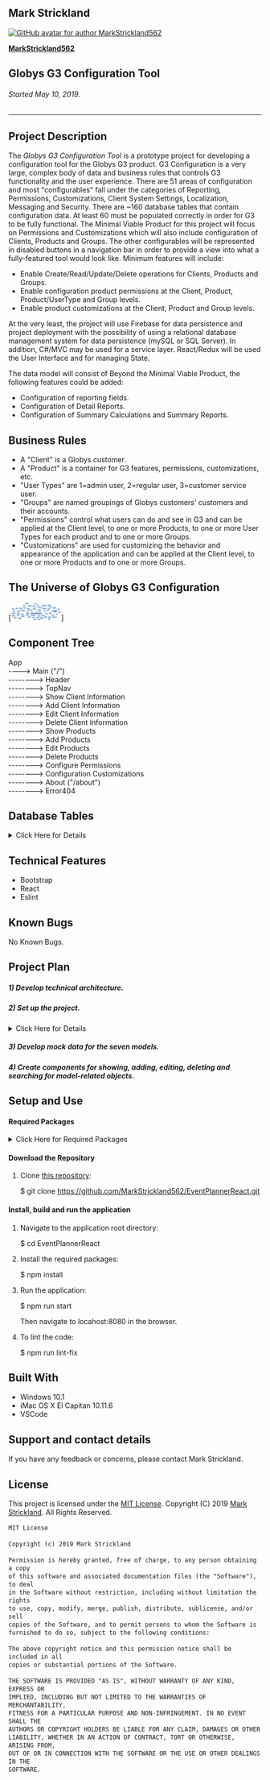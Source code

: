 ## **Mark Strickland**

[<img src="https://avatars1.githubusercontent.com/u/46455727?s=400&v=4" width=100 alt="GitHub avatar for author MarkStrickland562">](https://github.com/MarkStrickland562)

[**MarkStrickland562**](https://github.com/MarkStrickland562)

## **Globys G3 Configuration Tool**

###### Started May 10, 2019.

---

## Project Description

The _Globys G3 Configuration Tool_ is a prototype project for developing a configuration tool for the Globys G3 product. G3 Configuration is a very large, complex body of data and business rules that controls G3 functionality and the user experience. There are 51 areas of configuration and most "configurables" fall under the categories of Reporting, Permissions, Customizations, Client System Settings, Localization, Messaging and Security. There are ~160 database tables that contain configuration data. At least 60 must be populated correctly in order for G3 to be fully functional. The Minimal Viable Product for this project will focus on Permissions and Customizations which will also include configuration of Clients, Products and Groups. The other configurables will be represented in disabled buttons in a navigation bar in order to provide a view into what a fully-featured tool would look like. Minimum features will include:

- Enable Create/Read/Update/Delete operations for Clients, Products and Groups.
- Enable configuration product permissions at the Client, Product, Product/UserType and Group levels.
- Enable product customizations at the Client, Product and Group levels.

At the very least, the project will use Firebase for data persistence and project deployment with the possibility of using a relational database management system for data persistence (mySQL or SQL Server). In addition, C#/MVC may be used for a service layer. React/Redux will be used the User Interface and for managing State.

The data model will consist of
Beyond the Minimal Viable Product, the following features could be added:

- Configuration of reporting fields.
- Configuration of Detail Reports.
- Configuration of Summary Calculations and Summary Reports.

## Business Rules

- A "Client" is a Globys customer.
- A "Product" is a container for G3 features, permissions, customizations, etc.
- "User Types" are 1=admin user, 2=regular user, 3=customer service user.
- "Groups" are named groupings of Globys customers' customers and their accounts.
- "Permissions" control what users can do and see in G3 and can be applied at the Client level, to one or more Products, to one or more User Types for each product and to one or more Groups.
- "Customizations" are used for customizing the behavior and appearance of the application and can be applied at the Client level, to one or more Products and to one or more Groups.

## The Universe of Globys G3 Configuration

[<img src="src/assets/images/GlobysProductConfiguration.jpg" width=100 alt="Globys G3 Product Configuration Diagram">]

## Component Tree

App
<br>
----> Main ("/")
<br>
--------> Header
<br>
--------> TopNav
<br>
--------> Show Client Information
<br>
--------> Add Client Information
<br>
--------> Edit Client Information
<br>
--------> Delete Client Information
<br>
--------> Show Products
<br>
--------> Add Products
<br>
--------> Edit Products
<br>
--------> Delete Products
<br>
--------> Configure Permissions
<br>
--------> Configuration Customizations
<br>
--------> About ("/about")
<br>
--------> Error404
<br>

## Database Tables

<details>
<summary>Click Here for Details</summary>
<table>
    <tr>
        <th>Table Name</th>
        <th>Column Name</th>
        <th>Data Type</th>
    </tr>
    <tr>
        <td>clients</td>
        <td>client_id<br>nme<br>encrypt_key<br>external_id<br>client_ad_nme<br>login<br>password<br>validation_question_1<br>validation_question_2<br>validation_question_3<br>validation_question_4<br>validation_question_5<br>preproc_min<br>default_language_id<br>default_currency_id<br>default_currency_use_symbol<br>default_email_address<br>public_encryption_key<br>public_encryption_type<br>user_acct_flg<br>pwd_history_count<br>min_pwd_days<br>max_pwd_days<br>sso_redirect_url<br>cat_acct_search_type<br>sso_redirect_querystring_flg</td>
        <td>smallint<br>nvarchar(80)<br>nvarchar(510)<br>int<br>nvarchar(60)<br>nvarchar(100)<br>nvarchar(100)<br>nvarchar(2000)<br>nvarchar(2000)<br>nvarchar(2000)<br>nvarchar(2000)<br>nvarchar(2000)<br>int<br>tinyint<br>smallint<br>tinyint<br>nvarchar(160)<br>nvarchar(8000)<br>smallint<br>tinyint<br>int<br>int<br>int<br>nvarchar(2048)<br>tinyint<br>tinyint</td>
    </tr>
    <tr>
        <td>products</td>
        <td>product_id<br>product_name<br>client_id<br>display_name<br>display_order<br>display_help_text<br>product_code<br>piv_flg</td>
        <td>int<br>nvarchar(8000)<br>smallint<br>nvarchar(8000)<br>tinyint<br>nvarchar(8000)<br>nvarchar(8000)<br>tinyint<br></td>
    </tr>
    <tr>
        <td>groups</td>
        <td>group_id<br>group_name<br>client_id<br>viewable_flg<br>group_priority</td>
        <td>int<br>nvarchar(8000)<br>smallint<br>tinyint<br>smallint</td>
    </tr>
    <tr>
        <td>permissions</td>
        <td>permission_id<br>nme<br>type<br>user_flg<br>permission_category_id<br>description<br>permission_description</td>
        <td>smallint<br>nvarchar(8000)<br>nchar<br>bit<br>int<br>nvarchar(8000)<br>nvarchar(8000)</td>
    </tr>
    <tr>
        <td>permission_categories</td>
        <td>permission_category_id<br>permission_category_name<br>display_order</td>
        <td>int<br>nvarchar(8000)<br>int</td>
    </tr>
    <tr>
        <td>client_permission</td>
        <td>client_id<br>permission_id</td>
        <td>smallint<br>smallint</td>
    </tr>
    <tr>
        <td>product_permission</td>
        <td>product_id<br>permission_id</td>
        <td>int<br>smallint</td>
    </tr>
    <tr>
        <td>product_permission_user_type</td>
        <td>product_id<br>permission_id<br>user_type</td>
        <td>int<br>int<br>int</td>
    </tr>
    <tr>
        <td>group_permission</td>
        <td>group_id<br>permission_id</td>
        <td>int<br>smallint</td>
    </tr>
    <tr>
        <td>custom_values</td>
        <td>custom_value_id<br>custom_type_id<br>description<br>char_value<br>num_value<br>default_value</td>
        <td>int<br>smallint<br>nvarchar(8000)<br>nvarchar(8000)<br>numeric<br>bit</td>
    </tr>
    <tr>
        <td>custom_types</td>
        <td>custom_type_id<br>custom_type_name<br>custom_input_type<br>custom_type_category_id<br>custom_type_description</td>
        <td>smallint<br>nvarchar(8000)<br>nchar<br>int<br>nvarchar(8000)</td>
    </tr>
    <tr>
        <td>client_custom_value</td>
        <td>client_id<br>custom_value_id<br>custom_type_id</td>
        <td>smallint<br>int<br>smallint</td>
    </tr>
    <tr>
        <td>product_custom_value</td>
        <td>product_id<br>custom_value_id<br>custom_type_id</td>
        <td>int<br>int<br>smallint</td>
    </tr>
    <tr>
        <td>group_custom_value</td>
        <td>group_id<br>custom_value_id<br>custom_type_id<br>intersect_custom_value_id</td>
        <td>int<br>int<br>smallint<br>int</td>
    </tr>
</table>
</details>

## Technical Features

- Bootstrap
- React
- Eslint

## Known Bugs

No Known Bugs.

## Project Plan

##### 1) Develop technical architecture.

##### 2) Set up the project.

<details>
<summary>Click Here for Details</summary>
This assumes that node is already installed, but verify with "node -v".
<br><br>
1) Setup the project by executing the following commands at the bash prompt:
<br><br>
    $ npm install bootstrap --save
<br><br>
2) Populate .gitignore with:
<br><br>
    node_modules/
<br>
    .DS_Store
<br>
    dist/
<br>
    .env
<br><br>
</details>

##### 3) Develop mock data for the seven models.

##### 4) Create components for showing, adding, editing, deleting and searching for model-related objects.

## Setup and Use

#### Required Packages

<details>
<summary>Click Here for Required Packages</summary>
<ul>
<li>babel-core 6.24.1</li>
<li>babel-loader 7.0.0</li>
<li>babel-preset-es2015 6.24.1</li>
<li>babel-preset-react 6.24.1</li>
<li>bootstrap 4.3.1</li>
<li>eslint 4.13.1</li>
<li>eslint-loader 2.1.2</li>
<li>eslint-plugin-react 7.12.4</li>
<li>file-loader 1.1.6</li>
<li>html-webpack-plugin 2.29.0</li>
<li>jest 20.0.4</li>
<li>prop-types 15.5.10</li>
<li>react 15.5.4</li>
<li>react-dom 15.5.4</li>
<li>react-hot-loader 3.0.0-beta.7</li>
<li>react-redux 5.0.6</li>
<li>react-router-dom 4.0.0</li>
<li>redux 3.7.2</li>
<li>styled-jsx 3.2.1</li>
<li>url-loader 0.6.2</li>
<li>uuid 3.2.1</li>
<li>webpack 3.4.0</li>
<li>webpack-dev-server 2.5.0
</ul>
</details>

#### Download the Repository

1. Clone [this repository](https://github.com/MarkStrickland562/EventPlannerReact):

   \$ git clone https://github.com/MarkStrickland562/EventPlannerReact.git

#### Install, build and run the application

1. Navigate to the application root directory:

   \$ cd EventPlannerReact

2. Install the required packages:

   \$ npm install

3. Run the application:

   \$ npm run start

   Then navigate to locahost:8080 in the browser.

4. To lint the code:

   \$ npm run lint-fix

## Built With

- Windows 10.1
- iMac OS X El Capitan 10.11.6
- VSCode

## Support and contact details

If you have any feedback or concerns, please contact Mark Strickland.

## License

This project is licensed under the [MIT License](https://opensource.org/licenses/MIT). Copyright (C) 2019 [Mark Strickland](https://github.com/MarkStrickland562). All Rights Reserved.

```
MIT License

Copyright (c) 2019 Mark Strickland

Permission is hereby granted, free of charge, to any person obtaining a copy
of this software and associated documentation files (the "Software"), to deal
in the Software without restriction, including without limitation the rights
to use, copy, modify, merge, publish, distribute, sublicense, and/or sell
copies of the Software, and to permit persons to whom the Software is
furnished to do so, subject to the following conditions:

The above copyright notice and this permission notice shall be included in all
copies or substantial portions of the Software.

THE SOFTWARE IS PROVIDED "AS IS", WITHOUT WARRANTY OF ANY KIND, EXPRESS OR
IMPLIED, INCLUDING BUT NOT LIMITED TO THE WARRANTIES OF MERCHANTABILITY,
FITNESS FOR A PARTICULAR PURPOSE AND NON-INFRINGEMENT. IN NO EVENT SHALL THE
AUTHORS OR COPYRIGHT HOLDERS BE LIABLE FOR ANY CLAIM, DAMAGES OR OTHER
LIABILITY, WHETHER IN AN ACTION OF CONTRACT, TORT OR OTHERWISE, ARISING FROM,
OUT OF OR IN CONNECTION WITH THE SOFTWARE OR THE USE OR OTHER DEALINGS IN THE
SOFTWARE.
```
